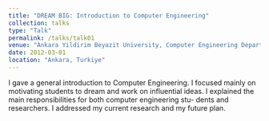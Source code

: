```yaml
---
title: "DREAM BIG: Introduction to Computer Engineering"
collection: talks
type: "Talk"
permalink: /talks/talk01
venue: "Ankara Yildirim Beyazit University, Computer Engineering Departement"
date: 2012-03-01
location: "Ankara, Turkiye"
---
```


I gave a general introduction to Computer Engineering. I focused
mainly on motivating students to dream and work on influential ideas.
I explained the main responsibilities for both computer engineering stu-
dents and researchers. I addressed my current research and my
future plan.
